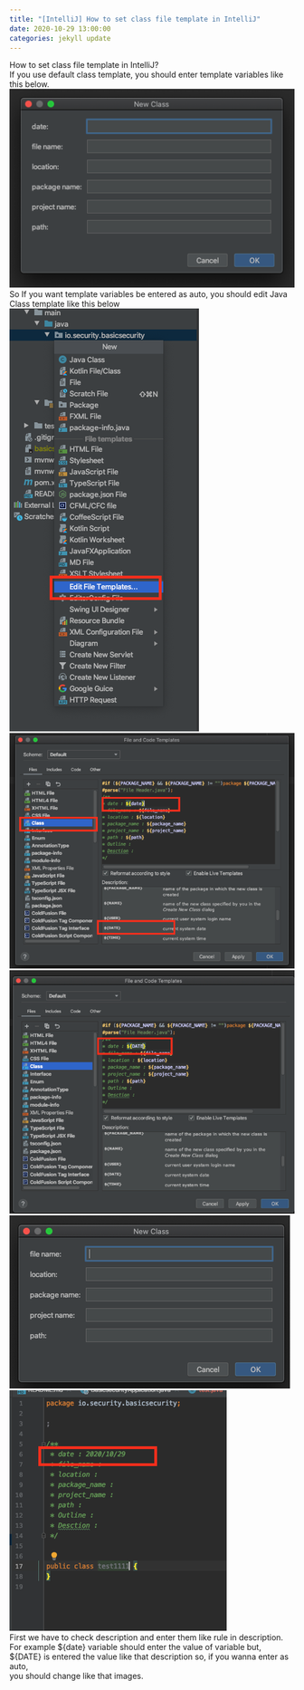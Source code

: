 ```yaml
---
title: "[IntelliJ] How to set class file template in IntelliJ"
date: 2020-10-29 13:00:00
categories: jekyll update
---
```

How to set class file template in IntelliJ?<br>
If you use default class template, you should enter template variables like this below.<br>
<img src='/assets/img/20201029_img1.png'><br>
So If you want template variables be entered as auto, you should edit Java Class template like this below
<img src='/assets/img/20201029_img2.png'>
<img src='/assets/img/20201029_img3.png'>
<img src='/assets/img/20201029_img4.png'>
<img src='/assets/img/20201029_img5.png'>
<img src='/assets/img/20201029_img6.png'>
<br>
First we have to check description and enter them like rule in description.<br>
For example ${date} variable should enter the value of variable but,<br>
${DATE} is entered the value like that description so, if you wanna enter as auto,<br>
you should change like that images.